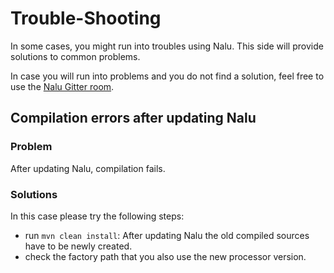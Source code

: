 # Trouble-Shooting
In some cases, you might run into troubles using Nalu. This side will provide solutions to common problems.

In case you will run into problems and you do not find a solution, feel free to use the [Nalu Gitter room](https://gitter.im/Nalukit42/Lobby).

## Compilation errors after updating Nalu
### Problem
After updating Nalu, compilation fails.
### Solutions
In this case please try the following steps:
* run `mvn clean install`: After updating Nalu the old compiled sources have to be newly created.
* check the factory path that you also use the new processor version.
